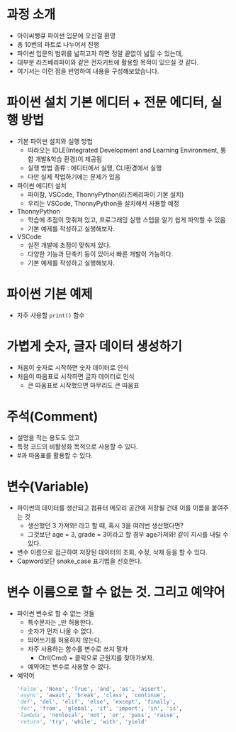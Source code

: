 # 과정 소개
- 아이씨뱅큐 파이썬 입문에 오신걸 환영
- 총 10번의 파트로 나누어서 진행
- 파이썬 입문의 범위를 넓히고자 하면 정말 끝없이 넓힐 수 있는데, 
- 대부분 라즈베리파이와 같은 전자키트에 활용할 목적이 있으실 것 같다.
- 여기서는 이런 점을 반영하여 내용을 구성해보았습니다.

# 파이썬 설치 기본 에디터 + 전문 에디터, 실행 방법
- 기본 파이썬 설치와 실행 방법
    - 따라오는 IDLE(Integrated Development and Learning Environment, 통합 개발&학습 환경)이 제공됨
    - 실행 방법 종류 : 에디터에서 실행, CLI환경에서 실행
    - 다만 실제 작업하기에는 문제가 있음
- 파이썬 에디터 설치
    - 파이참, VSCode, ThonnyPython(라즈베리파이 기본 설치)
    - 우리는 VSCode, ThonnyPython을 설치해서 사용할 예정
- ThonnyPython
    - 학습에 초점이 맞춰져 있고, 프로그래밍 실행 스텝을 알기 쉽게 파악할 수 있음
    - 기본 예제를 작성하고 실행해보자.
- VSCode
    - 실전 개발에 초점이 맞춰져 있다.
    - 다양한 기능과 단축키 등이 있어서 빠른 개발이 가능하다. 
    - 기본 예제를 작성하고 실행해보자.

# 파이썬 기본 예제
- 자주 사용할 `print()` 함수

# 가볍게 숫자, 글자 데이터 생성하기
- 처음이 숫자로 시작하면 숫자 데이터로 인식
- 처음이 따옴표로 시작하면 글자 데이터로 인식
    - 큰 따옴표로 시작했으면 마무리도 큰 따옴표

# 주석(Comment)
- 설명을 적는 용도도 있고
- 특정 코드의 비활성화 목적으로 사용할 수 있다.
- #과 따옴표를 활용할 수 있다.


# 변수(Variable)
- 파이썬의 데이터를 생산되고 컴퓨터 메모리 공간에 저장될 건데 이를 이름을 붙여주는 것
    - 생산했던 3 가져와! 라고 할 때, 혹시 3을 여러번 생산했다면?
    - 그것보단 age = 3, grade = 3이라고 할 경우 age가져와! 같이 지시를 내릴 수 있다. 
- 변수 이름으로 접근하여 저장된 데이터의 조회, 수정, 삭제 등을 할 수 있다.
- Capword보단 snake_case 표기법을 선호한다.

# 변수 이름으로 할 수 없는 것. 그리고 예약어
- 파이썬 변수로 할 수 없는 것들
    - 특수문자는 _만 허용한다.
    - 숫자가 먼저 나올 수 없다.
    - 띄어쓰기를 허용하지 않는다.
    - 자주 사용하는 함수를 변수로 쓰지 말자
        - Ctrl(Cmd) + 클릭으로 근원지를 찾아가보자.
    - 예약어는 변수로 사용할 수 없다.
- 예약어
    ```python
    'False', 'None', 'True', 'and', 'as', 'assert', 
    'async', 'await', 'break', 'class', 'continue', 
    'def', 'del', 'elif', 'else', 'except', 'finally', 
    'for', 'from', 'global', 'if', 'import', 'in', 'is', 
    'lambda', 'nonlocal', 'not', 'or', 'pass', 'raise', 
    'return', 'try', 'while', 'with', 'yield'
    ```